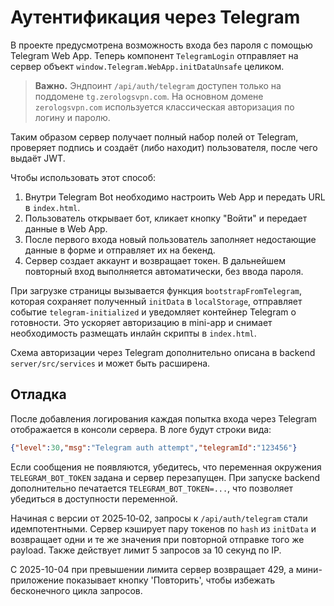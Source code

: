 # Аутентификация через Telegram

В проекте предусмотрена возможность входа без пароля с помощью Telegram Web App. Теперь компонент `TelegramLogin` отправляет на сервер объект `window.Telegram.WebApp.initDataUnsafe` целиком.

> **Важно.** Эндпоинт `/api/auth/telegram` доступен только на поддомене `tg.zerologsvpn.com`. На основном домене `zerologsvpn.com` используется классическая авторизация по логину и паролю.

Таким образом сервер получает полный набор полей от Telegram, проверяет подпись и создаёт (либо находит) пользователя, после чего выдаёт JWT.

Чтобы использовать этот способ:
1. Внутри Telegram Bot необходимо настроить Web App и передать URL в `index.html`.
2. Пользователь открывает бот, кликает кнопку "Войти" и передает данные в Web App.
3. После первого входа новый пользователь заполняет недостающие данные в форме и отправляет их на бекенд.
4. Сервер создает аккаунт и возвращает токен. В дальнейшем повторный вход выполняется автоматически, без ввода пароля.

При загрузке страницы вызывается функция `bootstrapFromTelegram`, которая
сохраняет полученный `initData` в `localStorage`, отправляет событие
`telegram-initialized` и уведомляет контейнер Telegram о готовности. Это
ускоряет авторизацию в mini-app и снимает необходимость размещать инлайн
скрипты в `index.html`.

Схема авторизации через Telegram дополнительно описана в backend `server/src/services` и может быть расширена.

## Отладка

После добавления логирования каждая попытка входа через Telegram отображается в консоли сервера. В логе будут строки вида:

```json
{"level":30,"msg":"Telegram auth attempt","telegramId":"123456"}
```

Если сообщения не появляются, убедитесь, что переменная окружения `TELEGRAM_BOT_TOKEN` задана и сервер перезапущен.
При запуске backend дополнительно печатается `TELEGRAM_BOT_TOKEN=...`, что позволяет убедиться в доступности переменной.

Начиная с версии от 2025‑10‑02, запросы к `/api/auth/telegram` стали идемпотентными. Сервер кэширует пару токенов по `hash` из `initData` и возвращает одни и те же значения при повторной отправке того же payload. Также действует лимит 5 запросов за 10 секунд по IP.

С 2025-10-04 при превышении лимита сервер возвращает 429, а мини-приложение показывает кнопку 'Повторить', чтобы избежать бесконечного цикла запросов.
